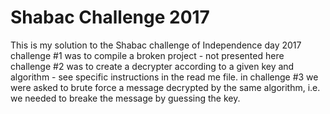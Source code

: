 # Shabac Challenge 2017

This is my solution to the Shabac challenge of Independence day 2017  
challenge #1 was to compile a broken project - not presented here
challenge #2 was to create a decrypter according to a given key and algorithm - see specific instructions in the read me file. 
in challenge #3 we were asked to brute force a message decrypted by the same algorithm, i.e. we needed to breake the message by guessing the key.